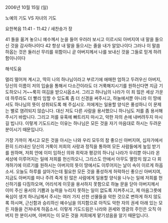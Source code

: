 2006년 10월 15일 (일)

노예의 기도 VS 자녀의 기도



요한복음 11:41 - 11:42 / 새찬송가  장


41 돌을 옮겨 놓으니 예수께서 눈을 들어 우러러 보시고 이르시되 아버지여 내 말을 들으신 것을 감사하나이다 42 항상 내 말을 들으시는 줄을 내가 알았나이다 그러나 이 말씀 하옵는 것은 둘러선 무리를 위함이니 곧 아버지께서 나를 보내신 것을 그들로 믿게 하려 함이니이다

해석도움





멀리 떨어져 계시고, 딱히 나의 하나님이라고 부르기에 애매한 엄하고 두려우신 아버지, 당신의 이름이 저의 입술을 통해서 다소간이라도 더 거룩해지시기를 원하신다면 지금 기도하오니 거~~룩히 여김을 받으시옵소서. 그리고 하나님의 나라가 이 죄 많은 세상 가운데 하루라도 더 빨리 임할 수 있도록 좀 더 신경을 써주시고, 하늘에서뿐 아니라 이 땅에서도 하나님의 뜻이 성취되도록 해 주십시오. 저에게는 일용할 양식은 풍성하니 이 문제는 별로 염려되지 않습니다. 대신 저도 다른 사람을 용서했으니 하나님도 저를 좀 용서해 주시기 바랍니다. 그리고 저를 유혹에 빠트리지 마시고, 악한 자의 손에 내버려두지 마시길 빕니다. 이렇게 기도드리는 이유는 하나님은 모든 것을 자기 마음대로 하시는 두려운 분이시기 때문입니다. 

가장 가까이 계시고 모든 것을 아시는 나와 우리 모두의 참 좋으신 아버지여, 십자가에서 환히 드러내신 당신의 거룩이 저희의 사랑과 정직을 통하여 모든 사람들에게 높임 받기를 원하며, 저희 안에 이미 임하신 의와 희락과 평강의 하나님 나라가 우리뿐 아니라 온 세상에 이루어지는 일에 저희를 헌신하오니, 그리스도 안에서 아무도 멸망치 않고 다 회개하기에 이르기를 원하시는 아버지의 뜻이 땅에서도 이루어지는 날이 속이 이르게 하옵소서. 오늘도 하루를 살아가는데 필요한 모든 것을 풍성하게 허락하신 좋으신 아버지여, 지금도 아버지를 떠나 주려 죽게 된 많은 사람에게 일용할 양식을 나누는 일에 저희를 헌신하기를 다짐하오며, 어리석게 이웃을 용서하지 못함으로 하늘 문을 닫아 아버지께서 이미 주신 용서의 기쁨과 능력을 누리지 못하는 일이 없도록 지켜주시고, 제 마음그릇에 욕심이 생겨 하나님께서 주시는 여러 가지 선한 선물들을 악한 것으로 변하게 하지 않도록 하시며, 근신함과 승리하신 예수님을 의지함으로 아직도 악한 자의 권세 아래 있는 모든 자들을 건져내게 하옵소서. 
이렇게 기도드림은 나라와 권세와 영광의 주인은 오직 아버지 한 분이시며, 아버지는 이 모든 것을 저희에게 맡기셨음을 알기 때문입니다.